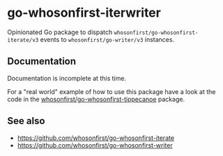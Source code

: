 # go-whosonfirst-iterwriter

Opinionated Go package to dispatch `whosonfirst/go-whosonfirst-iterate/v3` events to `whosonfirst/go-writer/v3` instances.

## Documentation

Documentation is incomplete at this time.

For a "real world" example of how to use this package have a look at the code in the [whosonfirst/go-whosonfirst-tippecanoe](https://github.com/whosonfirst/go-whosonfirst-tippecanoe) package.

## See also

* https://github.com/whosonfirst/go-whosonfirst-iterate
* https://github.com/whosonfirst/go-whosonfirst-writer